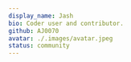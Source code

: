 ```yaml
---
display_name: Jash
bio: Coder user and contributor.
github: AJ0070
avatar: ./.images/avatar.jpeg
status: community
---
```


